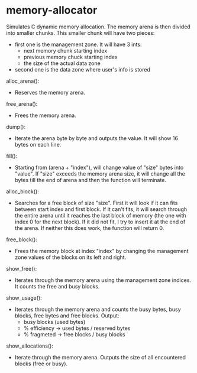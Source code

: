 # memory-allocator
Simulates C dynamic memory allocation.
The memory arena is then divided into smaller chunks. This smaller chunk will have two pieces:
  * first one is the management zone. It will have 3 ints:
    * next memory chunk starting index
    * previous memory chuck starting index
    * the size of the actual data zone
  * second one is the data zone where user's info is stored
  
alloc_arena():
 * Reserves the memory arena.
 
free_arena(): 
 * Frees the memory arena.
 
dump():
 * Iterate the arena byte by byte and outputs the value. It will show 16 bytes on each line.
 
fill():
 * Starting from (arena + "index"), will change value of "size" bytes into "value". If "size" exceeds the memory arena
 size, it will change all the bytes till the end of arena and then the function will terminate.
 
alloc_block():
 * Searches for a free block of size "size". First it will look if it can fits between start index and first block. If it can't
 fits, it will search through the entire arena until it reaches the last block of memory (the one with index 0 for the next block).
 If it did not fit, I try to insert it at the end of the arena. If neither this does work, the function will return 0.

free_block():
 * Frees the memory block at index "index" by changing the management zone values of the blocks on its left and right.
 
show_free():
 * Iterates through the memory arena using the management zone indices. It counts the free and busy blocks.
 
show_usage():
 * Iterates through the memory arena and counts the busy bytes, busy blocks, free bytes and free blocks. Output:
   * busy blocks (used bytes)
   * % efficiency -> used bytes / reserved bytes
   * % fragmeted -> free blocks / busy blocks
   
show_allocations():
 * Iterate through the memory arena. Outputs the size of all encountered blocks (free or busy).
